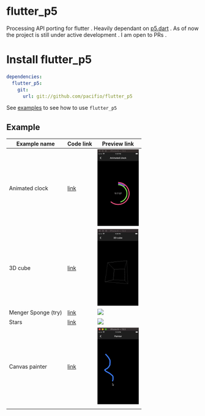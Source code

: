# flutter_p5

Processing API porting for flutter . Heavily dependant on [p5.dart](https://pub.dev/packages/p5) . As of now the project is still under active development . I am open to PRs .

# Install flutter_p5

```yaml
dependencies:
  flutter_p5:
    git:
      url: git://github.com/pacifio/flutter_p5
```

See [examples](https://github.com/pacifio/flutter_p5/blob/master/example/lib/) to see how to use `flutter_p5`

## Example

| Example name   | Code link                                                                          | Preview link                                   |
|----------------|------------------------------------------------------------------------------------|------------------------------------------------|
| Animated clock | [link](https://github.com/pacifio/flutter_p5/blob/master/example/lib/clock.dart)   | <img src="./media/clock.gif" height="200" />   |
| 3D cube | [link](https://github.com/pacifio/flutter_p5/blob/master/example/lib/3d_cube.dart)   | <img src="./media/cube.gif" height="200" />   |
| Menger Sponge (try) | [link](https://github.com/pacifio/flutter_p5/blob/master/example/lib/menger_sponge.dart)   | <img src="./media/menger.gif" height="200" />   |
| Stars | [link](https://github.com/pacifio/flutter_p5/blob/master/example/lib/stars.dart)   | <img src="./media/stars.gif" height="200" />   |
| Canvas painter | [link](https://github.com/pacifio/flutter_p5/blob/master/example/lib/painter.dart) | <img src="./media/painter.gif" height="200" /> |
|                |                                                                                    |                                                |